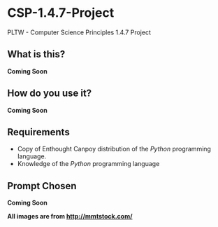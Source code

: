 # CSP-1.4.7-Project
PLTW - Computer Science Principles 1.4.7 Project

## What is this?
**Coming Soon**

## How do you use it?
**Coming Soon**

## Requirements
* Copy of Enthought Canpoy distribution of the *Python* programming language.
* Knowledge of the *Python* programming language

## Prompt Chosen
**Coming Soon**

**All images are from <http://mmtstock.com/>**
